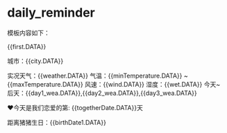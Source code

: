 ﻿# daily_reminder

模板内容如下：

{{first.DATA}}

城市：{{city.DATA}}

实况天气：{{weather.DATA}}
气温：{{minTemperature.DATA}} ~ {{maxTemperature.DATA}}
风速：{{wind.DATA}}
湿度：{{wet.DATA}}
今天~后天：{{day1_wea.DATA}},{{day2_wea.DATA}},{{day3_wea.DATA}}

♥今天是我们恋爱的第: {{togetherDate.DATA}}天

距离猪猪生日：{{birthDate1.DATA}}

